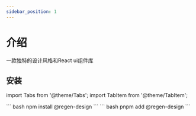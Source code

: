 ```yaml
---
sidebar_position: 1
---
```


# 介绍

一款独特的设计风格和React ui组件库

## 安装

import Tabs from '@theme/Tabs';
import TabItem from '@theme/TabItem';

<Tabs>
  <TabItem value="npm" label="npm" default>
    ``` bash
    npm install @regen-design
    ```
  </TabItem>
  <TabItem value="pnpm" label="pnpm">
    ``` bash
    pnpm add @regen-design
    ```
  </TabItem>
</Tabs>
